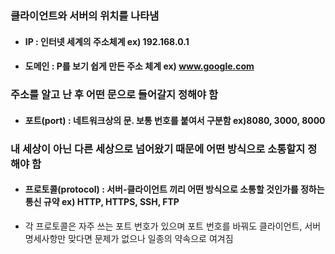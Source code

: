 ### 클라이언트와 서버의 위치를 나타냄
- #### IP : 인터넷 세계의 주소체계 ex) 192.168.0.1
- #### 도메인 : P를 보기 쉽게 만든 주소 체계 ex) www.google.com


### 주소를 알고 난 후 어떤 문으로 들어갈지 정해야 함
- #### 포트(port) : 네트워크상의 문.  보통 번호를 붙여서 구분함 ex)8080, 3000, 8000


### 내 세상이 아닌 다른 세상으로 넘어왔기 때문에 어떤 방식으로 소통할지 정해야 함
- #### 프로토콜(protocol) : 서버-클라이언트 끼리 어떤 방식으로 소통할 것인가를 정하는 통신 규약 ex) HTTP, HTTPS, SSH, FTP
- 각 프로토콜은 자주 쓰는 포트 번호가 있으며 포트 번호를 바꿔도 클라이언트, 서버 명세사항만 맞다면 문제가 없으나 일종의 약속으로 여겨짐